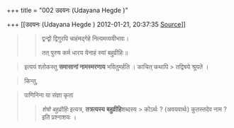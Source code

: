 +++
title = "002 उदयनः (Udayana Hegde )"

+++
[[उदयनः (Udayana Hegde )	2012-01-21, 20:37:35 [Source](https://groups.google.com/g/bvparishat/c/ighw81e4q9o)]]



> 
> > 
> >   
> > 
> > द्वन्द्वो द्विगुरपि चाहंमद्गेहे नित्यमव्ययीभावः।
> > 
> > 
> > तत् पुरुष कर्म धारय येनाहं स्यां बहुव्रीहिः॥
> > 
> > 
> >   
> > 

> इत्ययं श्लोकस्तु **समासानां नामस्मरणाय** भवितुमर्हति । काचित् कथापि > तद्विषये श्रूयते ।

>  किन्तु,

>  पाणिनिना या संज्ञा कृता  
> > 
> > *शेषो बहुव्रीहिः* इत्यत्र, **तत्रत्यस्य** **बहुव्रीहि**शब्दस्य > कोऽर्थः ? (अवयवार्थः) कुतस्तदेव नाम ? इति प्रश्नाशयः ।  
> > 

  

